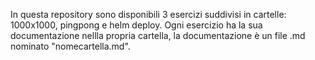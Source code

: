 In questa repository sono disponibili 3 esercizi suddivisi in cartelle: 1000x1000, pingpong e helm deploy.
Ogni esercizio ha la sua documentazione nellla propria cartella, la documentazione è un file .md nominato "nomecartella.md".

